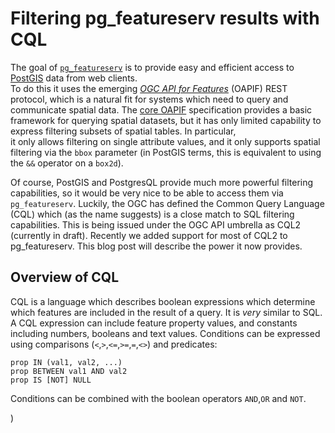 # Filtering pg_featureserv results with CQL

The goal of [`pg_featureserv`](https://github.com/CrunchyData/pg_featureserv)
is to provide easy and efficient access to [PostGIS](https://postgis.net/) data from web clients.  
To do this it uses the emerging [*OGC API for Features*](https://ogcapi.ogc.org/features/)
(OAPIF) REST protocol, which is a natural fit for systems which need to query and communicate spatial data.
The [core OAPIF](http://docs.opengeospatial.org/is/17-069r3/17-069r3.html) specification
provides a basic framework for querying spatial datasets, but it has only limited capability 
to express filtering subsets of spatial tables.  In particular,  
it only allows filtering on single attribute values,
and it only supports spatial filtering via the `bbox` parameter (in PostGIS terms, this is equivalent to using the `&&` operator on a `box2d`).

Of course, PostGIS and PostgresQL provide much more powerful filtering capabilities, 
so it would be very nice to be able to access them via `pg_featureserv`.
Luckily, the OGC has defined the Common Query Language (CQL) which (as the name suggests) is a close match to SQL filtering capabilities.
This is being issued under the OGC API umbrella as CQL2 (currently in draft).
Recently we added support for most of CQL2 to pg_featureserv.
This blog post will describe the power it now provides.

## Overview of CQL

CQL is a language which describes boolean expressions which determine which features are included in the result of a query.
It is *very* similar to SQL.
A CQL expression can include feature property values, and constants including numbers, booleans and text values.
Conditions can be expressed using comparisons (`<`,`>`,`<=`,`>=`,`=`,`<>`) and predicates:
```
prop IN (val1, val2, ...)
prop BETWEEN val1 AND val2
prop IS [NOT] NULL
```
Conditions can be combined with the boolean operators `AND`,`OR` and `NOT`.


 
)
